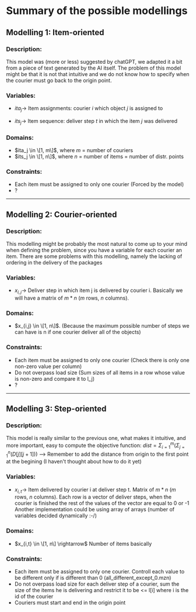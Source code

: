 # Summary of the possible modellings

## Modelling 1: Item-oriented

### Description:
This model was (more or less) suggested by chatGPT, we adapted it a bit from a piece of text generated by the AI itself.
The problem of this model might be that it is not that intuitive and we do not know how to specify when the courier must
go back to the origin point.

### Variables:
- $ita_j \rightarrow$ Item assignments: courier $i$ which object $j$ is assigned to

- $its_j \rightarrow$ Item sequence: deliver step $t$ in which the item $j$ was delivered

### Domains:
- $ita_j \in \[1, m\]$, where $m$ = number of couriers
- $its_j \in \[1, n\]$, where $n$ = number of items = number of distr. points

### Constraints:
- Each item must be assigned to only one courier (Forced by the model)
- ?

***

## Modelling 2: Courier-oriented

### Description:
This modelling might be probably the most natural to come up to your mind when defining the problem, since you have a variable for each courier an item.
There are some problems with this modelling, namely the lacking of ordering in the delivery of the packages

### Variables:
- $x_{i,j} \rightarrow$ Deliver step in which item j is delivered by courier i. Basically we will have a matrix of $m*n$ ($m$ rows, $n$ columns).

### Domains:
- $x_{i,j} \in \[1, n\]$. (Because the maximum possible number of steps we can have is n if one courier deliver all of the objects)

### Constraints:
- Each item must be assigned to only one courier (Check there is only one non-zero value per column)
- Do not overpass load size (Sum sizes of all items in a row whose value is non-zero and compare it to l_j)
- ?

***

## Modelling 3: Step-oriented

### Description:
This model is really similar to the previous one, what makes it intuitive, and more important, easy to compute the objective function:
$dist = \Sigma_{i=1}^{m}(\Sigma_{j=1}^{n}(D[j][j+1]))$ --> Remember to add the distance from origin to the first point at the begining (I haven't thought about how to do it yet)

### Variables:
- $x_{i,t} \rightarrow$ Item delivered by courier i at deliver step t.
	Matrix of $m*n$ ($m$ rows, $n$ columns). Each row is a vector of deliver steps, when the courier is finished the rest of the values of the vector are equal to 0 or -1
	Another implementation could be using array of arrays (number of variables decided dynamically :-/)

### Domains:
- $x_{i,t} \in \[1, n\] \rightarrow$ Number of items basically

### Constraints:
- Each item must be assigned to only one courier.
	Controll each value to be different only if is different than 0 (all_different_except_0.mzn)
- Do not overpass load size
	for each deliver step of a courier, sum the size of the items he is delivering and restrict it to be <= l[i] where i is the id of the courier
- Couriers must start and end in the origin point

